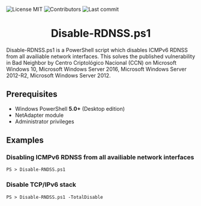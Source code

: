<!-- start project-info -->
<!--
github_project: https://github.com/jouleSoft/Disable-RDNSS.ps1
license: MIT
license-badge: True
contributors-badge: True
lastcommit-badge: True
codefactor-badge: True
--->
<!-- end project-info -->

<!-- start badges -->
![License MIT](https://img.shields.io/badge/license-MIT-green)
![Contributors](https://img.shields.io/github/contributors-anon/jouleSoft/Disable-RDNSS.ps1)
![Last commit](https://img.shields.io/github/last-commit/jouleSoft/Disable-RDNSS.ps1)
<!-- end badges -->

<!-- start description -->
<h1 align="center"><span id="project_title">Disable-RDNSS.ps1</span></h1>
<p><span id="project_title">Disable-RDNSS.ps1</span> is a PowerShell script which disables ICMPv6 RDNSS from all availiable network interfaces. This solves the published vulnerability in Bad Neighbor by Centro Criptológico Nacional (CCN) on Microsoft Windows 10, Microsoft Windows Server 2016, Microsoft Windows Server 2012-R2, Microsoft Windows Server 2012.</p>
<!-- end description -->

<!-- start prerequisites -->
## Prerequisites
* Windows PowerShell **5.0+** (Desktop edition)
* NetAdapter module 
* Administrator privileges
<!-- end prerequisites -->

<!-- start examples -->
## Examples
### Disabling ICMPv6 RDNSS from all availiable network interfaces

``` 
PS > Disable-RNDSS.ps1 
```

### Disable TCP/IPv6 stack

``` 
PS > Disable-RNDSS.ps1 -TotalDisable
```
<!-- end examples -->
